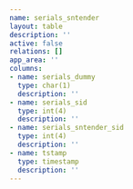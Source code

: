 ```yaml
---
name: serials_sntender
layout: table
description: ''
active: false
relations: []
app_area: ''
columns:
- name: serials_dummy
  type: char(1)
  description: ''
- name: serials_sid
  type: int(4)
  description: ''
- name: serials_sntender_sid
  type: int(4)
  description: ''
- name: tstamp
  type: timestamp
  description: ''
---
```


